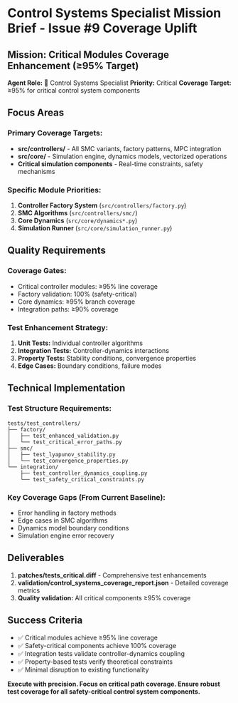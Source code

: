 # Control Systems Specialist Mission Brief - Issue #9 Coverage Uplift

## Mission: Critical Modules Coverage Enhancement (≥95% Target)

**Agent Role:** 🔴 Control Systems Specialist
**Priority:** Critical
**Coverage Target:** ≥95% for critical control system components

## Focus Areas

### Primary Coverage Targets:
- **src/controllers/** - All SMC variants, factory patterns, MPC integration
- **src/core/** - Simulation engine, dynamics models, vectorized operations
- **Critical simulation components** - Real-time constraints, safety mechanisms

### Specific Module Priorities:
1. **Controller Factory System** (`src/controllers/factory.py`)
2. **SMC Algorithms** (`src/controllers/smc/`)
3. **Core Dynamics** (`src/core/dynamics*.py`)
4. **Simulation Runner** (`src/core/simulation_runner.py`)

## Quality Requirements

### Coverage Gates:
- Critical controller modules: ≥95% line coverage
- Factory validation: 100% (safety-critical)
- Core dynamics: ≥95% branch coverage
- Integration paths: ≥90% coverage

### Test Enhancement Strategy:
1. **Unit Tests:** Individual controller algorithms
2. **Integration Tests:** Controller-dynamics interactions
3. **Property Tests:** Stability conditions, convergence properties
4. **Edge Cases:** Boundary conditions, failure modes

## Technical Implementation

### Test Structure Requirements:
```
tests/test_controllers/
├── factory/
│   ├── test_enhanced_validation.py
│   └── test_critical_error_paths.py
├── smc/
│   ├── test_lyapunov_stability.py
│   └── test_convergence_properties.py
└── integration/
    ├── test_controller_dynamics_coupling.py
    └── test_safety_critical_constraints.py
```

### Key Coverage Gaps (From Current Baseline):
- Error handling in factory methods
- Edge cases in SMC algorithms
- Dynamics model boundary conditions
- Simulation engine error recovery

## Deliverables

1. **patches/tests_critical.diff** - Comprehensive test enhancements
2. **validation/control_systems_coverage_report.json** - Detailed coverage metrics
3. **Quality validation:** All critical components ≥95% coverage

## Success Criteria

- ✅ Critical modules achieve ≥95% line coverage
- ✅ Safety-critical components achieve 100% coverage
- ✅ Integration tests validate controller-dynamics coupling
- ✅ Property-based tests verify theoretical constraints
- ✅ Minimal disruption to existing functionality

**Execute with precision. Focus on critical path coverage. Ensure robust test coverage for all safety-critical control system components.**